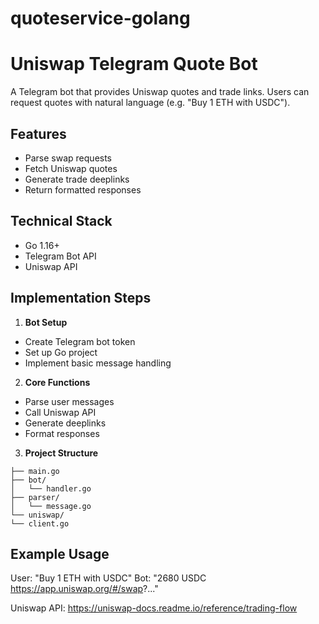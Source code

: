 # quoteservice-golang

# Uniswap Telegram Quote Bot

A Telegram bot that provides Uniswap quotes and trade links. Users can request quotes with natural language (e.g. "Buy 1 ETH with USDC").

## Features
- Parse swap requests
- Fetch Uniswap quotes
- Generate trade deeplinks
- Return formatted responses

## Technical Stack
- Go 1.16+
- Telegram Bot API 
- Uniswap API

## Implementation Steps

1. **Bot Setup**
- Create Telegram bot token
- Set up Go project
- Implement basic message handling

2. **Core Functions** 
- Parse user messages
- Call Uniswap API
- Generate deeplinks
- Format responses

3. **Project Structure**
```
├── main.go
├── bot/
│   └── handler.go
├── parser/
│   └── message.go
└── uniswap/
└── client.go
```

## Example Usage
User: "Buy 1 ETH with USDC"
Bot: "2680 USDC https://app.uniswap.org/#/swap?..."

Uniswap API: https://uniswap-docs.readme.io/reference/trading-flow